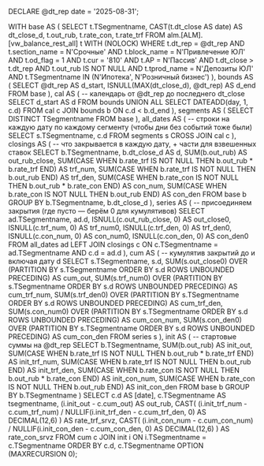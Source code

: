 DECLARE @dt_rep date = '2025-08-31';

WITH base AS (
    SELECT
        t.TSegmentname,
        CAST(t.dt_close AS date) AS dt_close_d,
        t.out_rub,
        t.rate_con,
        t.rate_trf
    FROM alm.[ALM].[vw_balance_rest_all] t WITH (NOLOCK)
    WHERE t.dt_rep       = @dt_rep
      AND t.section_name = N'Срочные'
      AND t.block_name   = N'Привлечение ЮЛ'
      AND t.od_flag      = 1
      AND t.cur          = '810'
      AND t.AP           = N'Пассив'
      AND t.dt_close     > t.dt_rep
      AND t.out_rub IS NOT NULL
      AND t.tprod_name   = N'Депозиты ЮЛ'
      AND t.TSegmentname IN (N'Ипотека', N'Розничный бизнес')
),
bounds AS (
    SELECT @dt_rep AS d_start, ISNULL(MAX(dt_close_d), @dt_rep) AS d_end
    FROM base
),
cal AS (
    -- календарь от @dt_rep до последнего dt_close
    SELECT d_start AS d FROM bounds
    UNION ALL
    SELECT DATEADD(day, 1, c.d)
    FROM cal c
    JOIN bounds b ON c.d < b.d_end
),
segments AS (
    SELECT DISTINCT TSegmentname FROM base
),
all_dates AS (
    -- строки на каждую дату по каждому сегменту (чтобы дни без событий тоже были)
    SELECT s.TSegmentname, c.d
    FROM segments s
    CROSS JOIN cal c
),
closings AS (
    -- что закрывается в каждую дату, + части для взвешенных ставок
    SELECT
        b.TSegmentname,
        b.dt_close_d AS d,
        SUM(b.out_rub)                                                    AS out_rub_close,
        SUM(CASE WHEN b.rate_trf IS NOT NULL THEN b.out_rub * b.rate_trf END) AS trf_num,
        SUM(CASE WHEN b.rate_trf IS NOT NULL THEN b.out_rub END)              AS trf_den,
        SUM(CASE WHEN b.rate_con IS NOT NULL THEN b.out_rub * b.rate_con END) AS con_num,
        SUM(CASE WHEN b.rate_con IS NOT NULL THEN b.out_rub END)              AS con_den
    FROM base b
    GROUP BY b.TSegmentname, b.dt_close_d
),
series AS (
    -- присоединяем закрытия (где пусто — берём 0 для кумулятивов)
    SELECT
        ad.TSegmentname,
        ad.d,
        ISNULL(c.out_rub_close, 0) AS out_close0,
        ISNULL(c.trf_num,      0) AS trf_num0,
        ISNULL(c.trf_den,      0) AS trf_den0,
        ISNULL(c.con_num,      0) AS con_num0,
        ISNULL(c.con_den,      0) AS con_den0
    FROM all_dates ad
    LEFT JOIN closings c
      ON c.TSegmentname = ad.TSegmentname
     AND c.d            = ad.d
),
cum AS (
    -- кумулятив закрытий до и включая дату d
    SELECT
        s.TSegmentname,
        s.d,
        SUM(s.out_close0) OVER (PARTITION BY s.TSegmentname ORDER BY s.d ROWS UNBOUNDED PRECEDING) AS cum_out,
        SUM(s.trf_num0)   OVER (PARTITION BY s.TSegmentname ORDER BY s.d ROWS UNBOUNDED PRECEDING) AS cum_trf_num,
        SUM(s.trf_den0)   OVER (PARTITION BY s.TSegmentname ORDER BY s.d ROWS UNBOUNDED PRECEDING) AS cum_trf_den,
        SUM(s.con_num0)   OVER (PARTITION BY s.TSegmentname ORDER BY s.d ROWS UNBOUNDED PRECEDING) AS cum_con_num,
        SUM(s.con_den0)   OVER (PARTITION BY s.TSegmentname ORDER BY s.d ROWS UNBOUNDED PRECEDING) AS cum_con_den
    FROM series s
),
init AS (
    -- стартовые суммы на @dt_rep
    SELECT
        b.TSegmentname,
        SUM(b.out_rub) AS init_out,
        SUM(CASE WHEN b.rate_trf IS NOT NULL THEN b.out_rub * b.rate_trf END) AS init_trf_num,
        SUM(CASE WHEN b.rate_trf IS NOT NULL THEN b.out_rub END)               AS init_trf_den,
        SUM(CASE WHEN b.rate_con IS NOT NULL THEN b.out_rub * b.rate_con END)  AS init_con_num,
        SUM(CASE WHEN b.rate_con IS NOT NULL THEN b.out_rub END)               AS init_con_den
    FROM base b
    GROUP BY b.TSegmentname
)
SELECT
    c.d                         AS [date],
    c.TSegmentname              AS tsegmentname,
    (i.init_out - c.cum_out)    AS out_rub,
    CAST( (i.init_trf_num - c.cum_trf_num) / NULLIF(i.init_trf_den - c.cum_trf_den, 0) AS DECIMAL(12,6) ) AS rate_trf_srvz,
    CAST( (i.init_con_num - c.cum_con_num) / NULLIF(i.init_con_den - c.cum_con_den, 0) AS DECIMAL(12,6) ) AS rate_con_srvz
FROM cum c
JOIN init i ON i.TSegmentname = c.TSegmentname
ORDER BY c.d, c.TSegmentname
OPTION (MAXRECURSION 0);
